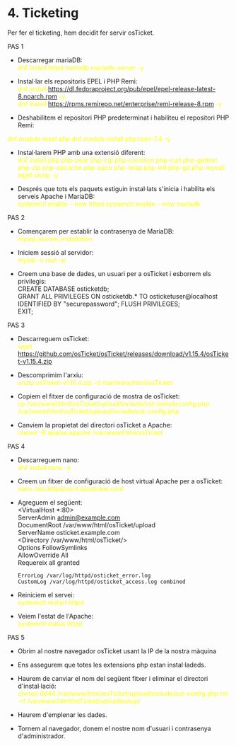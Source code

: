 # 4. Ticketing

Per fer el ticketing, hem decidit fer servir osTicket.

PAS 1
- Descarregar mariaDB:  
<span style="color: yellow;">dnf install httpd mariadb mariadb-server -y</span>

- Instal·lar els repositoris EPEL i PHP Remi:  
<span style="color: yellow;">dnf install https://dl.fedoraproject.org/pub/epel/epel-release-latest-8.noarch.rpm -y  
dnf install https://rpms.remirepo.net/enterprise/remi-release-8.rpm -y

- Deshabilitem el repositori PHP predeterminat i habiliteu el repositori PHP Remi:  
<span style="color: yellow;">
dnf module reset php  
dnf module install php:remi-7.4 -y </span>

- Instal·larem PHP amb una extensió diferent:  
<span style="color: yellow;">dnf install php php-pear php-cgi php-common php-curl php-gettext php-zip php-opcache php-apcu php-imap php-intl php-gd php-mysqli wget unzip -y</span>

- Després que tots els paquets estiguin instal·lats s'inicia i habilita els serveis Apache i MariaDB:  
<span style="color: yellow;">systemctl enable --now httpd
systemctl enable --now mariadb</span>

PAS 2

- Començarem per establir la contrasenya de MariaDB:
<span style="color: yellow;">mysql_secure_installation</span>

- Iniciem sessió al servidor:  
<span style="color: yellow;">mysql -u root -p</br>

- Creem una base de dades, un usuari per a osTicket i esborrem els privilegis:  
CREATE DATABASE osticketdb;<br>
GRANT ALL PRIVILEGES ON osticketdb.* TO osticketuser@localhost IDENTIFIED BY "securepassword";
FLUSH PRIVILEGES;<br>
EXIT;


PAS 3

- Descarreguem osTicket:  
<span style="color: yellow;">wget https://github.com/osTicket/osTicket/releases/download/v1.15.4/osTicket-v1.15.4.zip</span>

- Descomprimim l'arxiu:  
<span style="color: yellow;">unzip osTicket-v1.15.4.zip -d /var/www/html/osTicket</span>

- Copiem el fitxer de configuració de mostra de osTicket:  
<span style="color: yellow;">cp /var/www/html/osTicket/upload/include/ost-sampleconfig.php /var/www/html/osTicket/upload/include/ost-config.php</span>

- Canviem la propietat del directori osTicket a Apache:  
<span style="color: yellow;">chown -R apatxe:apache /var/www/html/osTicket</span>


PAS 4

- Descarreguem nano:  
<span style="color: yellow;">dnf install nano -y</span>

- Creem un fitxer de configuració de host virtual Apache per a osTicket:  
<span style="color: yellow;">nano /etc/httpd/conf.d/osticket.conf</span>

- Agreguem el següent:  
<VirtualHost *:80><br>
      ServerAdmin admin@example.com<br>
      DocumentRoot /var/www/html/osTicket/upload<br>
      ServerName osticket.example.com<br>
      <Directory /var/www/html/osTicket/><br>
           Options FollowSymlinks<br>
           AllowOverride All<br>
           Requereix all granted
      </Directory>

      ErrorLog /var/log/httpd/osticket_error.log
      CustomLog /var/log/httpd/osticket_access.log combined
</VirtualHost>

- Reiniciem el servei:  
<span style="color: yellow;">systemctl restart httpd</span>

- Veiem l'estat de l'Apache:  
<span style="color: yellow;">systemctl status httpd</span>




PAS 5

- Obrim al nostre navegador osTicket usant la IP de la nostra màquina
- Ens assegurem que totes les extensions php estan instal·ladeds.

- Haurem de canviar el nom del següent fitxer i eliminar el directori d'instal·lació:  
<span style="color: yellow;">chmod 0644 /var/www/html/osTicket/upload/include/ost-config.php
rm -rf /var/www/html/osTicket/upload/setup/<br>

- Haurem d'emplenar les dades.
- Tornem al navegador, donem el nostre nom d'usuari i contrasenya d'administrador.
